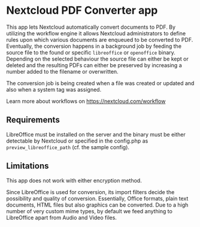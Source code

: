 <!--
  - SPDX-FileCopyrightText: 2018 Nextcloud GmbH and Nextcloud contributors
  - SPDX-License-Identifier: AGPL-3.0-or-later
-->
# Nextcloud PDF Converter app

This app lets Nextcloud automatically convert documents to PDF. By utilizing the workflow engine it allows Nextcloud administrators to define rules upon which various documents are enqueued to be converted to PDF. Eventually, the conversion happens in a background job by feeding the source file to the found or specific `libreoffice` or `openoffice` binary. Depending on the selected behaviour the source file can either be kept or deleted and the resulting PDFs can either be preserved by increasing a number added to the filename or overwritten.

The conversion job is being created when a file was created or updated and also when a system tag was assigned.

Learn more about workflows on https://nextcloud.com/workflow

## Requirements

LibreOffice must be installed on the server and the binary must be either detectable by Nextcloud or specified in the config.php as `preview_libreoffice_path` (cf. the sample config).

## Limitations

This app does not work with either encryption method.

Since LibreOffice is used for conversion, its import filters decide the possibility and quality of conversion. Essentially, Office formats, plain text documents, HTML files but also graphics can be converted. Due to a high number of very custom mime types, by default we feed anything to LibreOffice apart from Audio and Video files.
